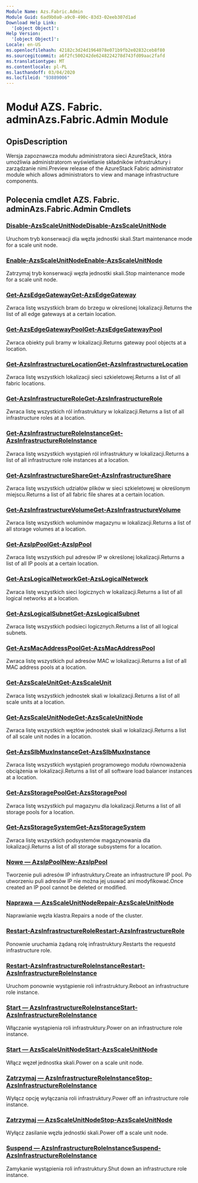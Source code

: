 ```yaml
---
Module Name: Azs.Fabric.Admin
Module Guid: 6ad9b0a0-a9c0-490c-83d3-02eeb307d1ad
Download Help Link:
  '[object Object]': 
Help Version:
  '[object Object]': 
Locale: en-US
ms.openlocfilehash: 42182c3d24d1964078e071b9fb2e02832ceb8f80
ms.sourcegitcommit: a6f2fc500242de6248224278d743fd09aac2fafd
ms.translationtype: MT
ms.contentlocale: pl-PL
ms.lasthandoff: 03/04/2020
ms.locfileid: "93889006"
---
```

# <span data-ttu-id="967f2-101">Moduł AZS. Fabric. admin</span><span class="sxs-lookup"><span data-stu-id="967f2-101">Azs.Fabric.Admin Module</span></span>
## <span data-ttu-id="967f2-102">Opis</span><span class="sxs-lookup"><span data-stu-id="967f2-102">Description</span></span>
<span data-ttu-id="967f2-103">Wersja zapoznawcza modułu administratora sieci AzureStack, która umożliwia administratorom wyświetlanie składników infrastruktury i zarządzanie nimi.</span><span class="sxs-lookup"><span data-stu-id="967f2-103">Preview release of the AzureStack Fabric administrator module which allows administrators to view and manage infrastructure components.</span></span>  
## <span data-ttu-id="967f2-104">Polecenia cmdlet AZS. Fabric. admin</span><span class="sxs-lookup"><span data-stu-id="967f2-104">Azs.Fabric.Admin Cmdlets</span></span>
### [<span data-ttu-id="967f2-105">Disable-AzsScaleUnitNode</span><span class="sxs-lookup"><span data-stu-id="967f2-105">Disable-AzsScaleUnitNode</span></span>](Disable-AzsScaleUnitNode.md)
<span data-ttu-id="967f2-106">Uruchom tryb konserwacji dla węzła jednostki skali.</span><span class="sxs-lookup"><span data-stu-id="967f2-106">Start maintenance mode for a scale unit node.</span></span>

### [<span data-ttu-id="967f2-107">Enable-AzsScaleUnitNode</span><span class="sxs-lookup"><span data-stu-id="967f2-107">Enable-AzsScaleUnitNode</span></span>](Enable-AzsScaleUnitNode.md)
<span data-ttu-id="967f2-108">Zatrzymaj tryb konserwacji węzła jednostki skali.</span><span class="sxs-lookup"><span data-stu-id="967f2-108">Stop maintenance mode for a scale unit node.</span></span>

### [<span data-ttu-id="967f2-109">Get-AzsEdgeGateway</span><span class="sxs-lookup"><span data-stu-id="967f2-109">Get-AzsEdgeGateway</span></span>](Get-AzsEdgeGateway.md)
<span data-ttu-id="967f2-110">Zwraca listę wszystkich bram do brzegu w określonej lokalizacji.</span><span class="sxs-lookup"><span data-stu-id="967f2-110">Returns the list of all edge gateways at a certain location.</span></span>

### [<span data-ttu-id="967f2-111">Get-AzsEdgeGatewayPool</span><span class="sxs-lookup"><span data-stu-id="967f2-111">Get-AzsEdgeGatewayPool</span></span>](Get-AzsEdgeGatewayPool.md)
<span data-ttu-id="967f2-112">Zwraca obiekty puli bramy w lokalizacji.</span><span class="sxs-lookup"><span data-stu-id="967f2-112">Returns gateway pool objects at a location.</span></span>

### [<span data-ttu-id="967f2-113">Get-AzsInfrastructureLocation</span><span class="sxs-lookup"><span data-stu-id="967f2-113">Get-AzsInfrastructureLocation</span></span>](Get-AzsInfrastructureLocation.md)
<span data-ttu-id="967f2-114">Zwraca listę wszystkich lokalizacji sieci szkieletowej.</span><span class="sxs-lookup"><span data-stu-id="967f2-114">Returns a list of all fabric locations.</span></span>

### [<span data-ttu-id="967f2-115">Get-AzsInfrastructureRole</span><span class="sxs-lookup"><span data-stu-id="967f2-115">Get-AzsInfrastructureRole</span></span>](Get-AzsInfrastructureRole.md)
<span data-ttu-id="967f2-116">Zwraca listę wszystkich ról infrastruktury w lokalizacji.</span><span class="sxs-lookup"><span data-stu-id="967f2-116">Returns a list of all infrastructure roles at a location.</span></span>

### [<span data-ttu-id="967f2-117">Get-AzsInfrastructureRoleInstance</span><span class="sxs-lookup"><span data-stu-id="967f2-117">Get-AzsInfrastructureRoleInstance</span></span>](Get-AzsInfrastructureRoleInstance.md)
<span data-ttu-id="967f2-118">Zwraca listę wszystkich wystąpień ról infrastruktury w lokalizacji.</span><span class="sxs-lookup"><span data-stu-id="967f2-118">Returns a list of all infrastructure role instances at a location.</span></span>

### [<span data-ttu-id="967f2-119">Get-AzsInfrastructureShare</span><span class="sxs-lookup"><span data-stu-id="967f2-119">Get-AzsInfrastructureShare</span></span>](Get-AzsInfrastructureShare.md)
<span data-ttu-id="967f2-120">Zwraca listę wszystkich udziałów plików w sieci szkieletowej w określonym miejscu.</span><span class="sxs-lookup"><span data-stu-id="967f2-120">Returns a list of all fabric file shares at a certain location.</span></span>

### [<span data-ttu-id="967f2-121">Get-AzsInfrastructureVolume</span><span class="sxs-lookup"><span data-stu-id="967f2-121">Get-AzsInfrastructureVolume</span></span>](Get-AzsInfrastructureVolume.md)
<span data-ttu-id="967f2-122">Zwraca listę wszystkich woluminów magazynu w lokalizacji.</span><span class="sxs-lookup"><span data-stu-id="967f2-122">Returns a list of all storage volumes at a location.</span></span>

### [<span data-ttu-id="967f2-123">Get-AzsIpPool</span><span class="sxs-lookup"><span data-stu-id="967f2-123">Get-AzsIpPool</span></span>](Get-AzsIpPool.md)
<span data-ttu-id="967f2-124">Zwraca listę wszystkich pul adresów IP w określonej lokalizacji.</span><span class="sxs-lookup"><span data-stu-id="967f2-124">Returns a list of all IP pools at a certain location.</span></span>

### [<span data-ttu-id="967f2-125">Get-AzsLogicalNetwork</span><span class="sxs-lookup"><span data-stu-id="967f2-125">Get-AzsLogicalNetwork</span></span>](Get-AzsLogicalNetwork.md)
<span data-ttu-id="967f2-126">Zwraca listę wszystkich sieci logicznych w lokalizacji.</span><span class="sxs-lookup"><span data-stu-id="967f2-126">Returns a list of all logical networks at a location.</span></span>

### [<span data-ttu-id="967f2-127">Get-AzsLogicalSubnet</span><span class="sxs-lookup"><span data-stu-id="967f2-127">Get-AzsLogicalSubnet</span></span>](Get-AzsLogicalSubnet.md)
<span data-ttu-id="967f2-128">Zwraca listę wszystkich podsieci logicznych.</span><span class="sxs-lookup"><span data-stu-id="967f2-128">Returns a list of all logical subnets.</span></span>

### [<span data-ttu-id="967f2-129">Get-AzsMacAddressPool</span><span class="sxs-lookup"><span data-stu-id="967f2-129">Get-AzsMacAddressPool</span></span>](Get-AzsMacAddressPool.md)
<span data-ttu-id="967f2-130">Zwraca listę wszystkich pul adresów MAC w lokalizacji.</span><span class="sxs-lookup"><span data-stu-id="967f2-130">Returns a list of all MAC address pools at a location.</span></span>

### [<span data-ttu-id="967f2-131">Get-AzsScaleUnit</span><span class="sxs-lookup"><span data-stu-id="967f2-131">Get-AzsScaleUnit</span></span>](Get-AzsScaleUnit.md)
<span data-ttu-id="967f2-132">Zwraca listę wszystkich jednostek skali w lokalizacji.</span><span class="sxs-lookup"><span data-stu-id="967f2-132">Returns a list of all scale units at a location.</span></span>

### [<span data-ttu-id="967f2-133">Get-AzsScaleUnitNode</span><span class="sxs-lookup"><span data-stu-id="967f2-133">Get-AzsScaleUnitNode</span></span>](Get-AzsScaleUnitNode.md)
<span data-ttu-id="967f2-134">Zwraca listę wszystkich węzłów jednostek skali w lokalizacji.</span><span class="sxs-lookup"><span data-stu-id="967f2-134">Returns a list of all scale unit nodes in a location.</span></span>

### [<span data-ttu-id="967f2-135">Get-AzsSlbMuxInstance</span><span class="sxs-lookup"><span data-stu-id="967f2-135">Get-AzsSlbMuxInstance</span></span>](Get-AzsSlbMuxInstance.md)
<span data-ttu-id="967f2-136">Zwraca listę wszystkich wystąpień programowego modułu równoważenia obciążenia w lokalizacji.</span><span class="sxs-lookup"><span data-stu-id="967f2-136">Returns a list of all software load balancer instances at a location.</span></span>

### [<span data-ttu-id="967f2-137">Get-AzsStoragePool</span><span class="sxs-lookup"><span data-stu-id="967f2-137">Get-AzsStoragePool</span></span>](Get-AzsStoragePool.md)
<span data-ttu-id="967f2-138">Zwraca listę wszystkich pul magazynu dla lokalizacji.</span><span class="sxs-lookup"><span data-stu-id="967f2-138">Returns a list of all storage pools for a location.</span></span>

### [<span data-ttu-id="967f2-139">Get-AzsStorageSystem</span><span class="sxs-lookup"><span data-stu-id="967f2-139">Get-AzsStorageSystem</span></span>](Get-AzsStorageSystem.md)
<span data-ttu-id="967f2-140">Zwraca listę wszystkich podsystemów magazynowania dla lokalizacji.</span><span class="sxs-lookup"><span data-stu-id="967f2-140">Returns a list of all storage subsystems for a location.</span></span>

### [<span data-ttu-id="967f2-141">Nowe — AzsIpPool</span><span class="sxs-lookup"><span data-stu-id="967f2-141">New-AzsIpPool</span></span>](New-AzsIpPool.md)
<span data-ttu-id="967f2-142">Tworzenie puli adresów IP infrastruktury.</span><span class="sxs-lookup"><span data-stu-id="967f2-142">Create an infrastructure IP pool.</span></span> <span data-ttu-id="967f2-143">Po utworzeniu puli adresów IP nie można jej usuwać ani modyfikować.</span><span class="sxs-lookup"><span data-stu-id="967f2-143">Once created an IP pool cannot be deleted or modified.</span></span>

### [<span data-ttu-id="967f2-144">Naprawa — AzsScaleUnitNode</span><span class="sxs-lookup"><span data-stu-id="967f2-144">Repair-AzsScaleUnitNode</span></span>](Repair-AzsScaleUnitNode.md)
<span data-ttu-id="967f2-145">Naprawianie węzła klastra.</span><span class="sxs-lookup"><span data-stu-id="967f2-145">Repairs a node of the cluster.</span></span>

### [<span data-ttu-id="967f2-146">Restart-AzsInfrastructureRole</span><span class="sxs-lookup"><span data-stu-id="967f2-146">Restart-AzsInfrastructureRole</span></span>](Restart-AzsInfrastructureRole.md)
<span data-ttu-id="967f2-147">Ponownie uruchamia żądaną rolę infrastruktury.</span><span class="sxs-lookup"><span data-stu-id="967f2-147">Restarts the requestd infrastructure role.</span></span>

### [<span data-ttu-id="967f2-148">Restart-AzsInfrastructureRoleInstance</span><span class="sxs-lookup"><span data-stu-id="967f2-148">Restart-AzsInfrastructureRoleInstance</span></span>](Restart-AzsInfrastructureRoleInstance.md)
<span data-ttu-id="967f2-149">Uruchom ponownie wystąpienie roli infrastruktury.</span><span class="sxs-lookup"><span data-stu-id="967f2-149">Reboot an infrastructure role instance.</span></span>

### [<span data-ttu-id="967f2-150">Start — AzsInfrastructureRoleInstance</span><span class="sxs-lookup"><span data-stu-id="967f2-150">Start-AzsInfrastructureRoleInstance</span></span>](Start-AzsInfrastructureRoleInstance.md)
<span data-ttu-id="967f2-151">Włączanie wystąpienia roli infrastruktury.</span><span class="sxs-lookup"><span data-stu-id="967f2-151">Power on an infrastructure role instance.</span></span>

### [<span data-ttu-id="967f2-152">Start — AzsScaleUnitNode</span><span class="sxs-lookup"><span data-stu-id="967f2-152">Start-AzsScaleUnitNode</span></span>](Start-AzsScaleUnitNode.md)
<span data-ttu-id="967f2-153">Włącz węzeł jednostka skali.</span><span class="sxs-lookup"><span data-stu-id="967f2-153">Power on a scale unit node.</span></span>

### [<span data-ttu-id="967f2-154">Zatrzymaj — AzsInfrastructureRoleInstance</span><span class="sxs-lookup"><span data-stu-id="967f2-154">Stop-AzsInfrastructureRoleInstance</span></span>](Stop-AzsInfrastructureRoleInstance.md)
<span data-ttu-id="967f2-155">Wyłącz opcję wyłączania roli infrastruktury.</span><span class="sxs-lookup"><span data-stu-id="967f2-155">Power off an infrastructure role instance.</span></span>

### [<span data-ttu-id="967f2-156">Zatrzymaj — AzsScaleUnitNode</span><span class="sxs-lookup"><span data-stu-id="967f2-156">Stop-AzsScaleUnitNode</span></span>](Stop-AzsScaleUnitNode.md)
<span data-ttu-id="967f2-157">Wyłącz zasilanie węzła jednostki skali.</span><span class="sxs-lookup"><span data-stu-id="967f2-157">Power off a scale unit node.</span></span>

### [<span data-ttu-id="967f2-158">Suspend — AzsInfrastructureRoleInstance</span><span class="sxs-lookup"><span data-stu-id="967f2-158">Suspend-AzsInfrastructureRoleInstance</span></span>](Suspend-AzsInfrastructureRoleInstance.md)
<span data-ttu-id="967f2-159">Zamykanie wystąpienia roli infrastruktury.</span><span class="sxs-lookup"><span data-stu-id="967f2-159">Shut down an infrastructure role instance.</span></span>

